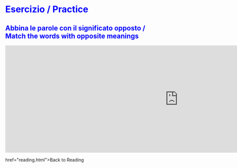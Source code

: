 <h1 style="color:blue;"> Esercizio / Practice </h1>

<h2 style="color:blue;"> Abbina le parole con il significato opposto / Match the words with opposite meanings </h2>

<iframe src="https://h5p.org/h5p/embed/356422" width="1090" height="338" frameborder="0" allowfullscreen="allowfullscreen"></iframe><script src="https://h5p.org/sites/all/modules/h5p/library/js/h5p-resizer.js" charset="UTF-8"></script>

<p> 
<a style="float:left;"> href="reading.html">Back to Reading</a>
</p>
<div style="clear:both;"> </div>
